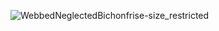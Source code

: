 ![WebbedNeglectedBichonfrise-size_restricted](https://user-images.githubusercontent.com/82430690/226183750-ebdf7b2a-be95-447e-b767-690e5f0cd4a4.gif)
